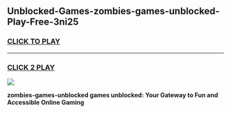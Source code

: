 
## Unblocked-Games-zombies-games-unblocked-Play-Free-3ni25
<h3>
<a href="https://premium76.site?title=zombies-games-unblocked&ref=09A">CLICK TO PLAY</a></h3>
<hr>

<h3>
<a href="https://premium76.site?title=zombies-games-unblocked&ref=09A">CLICK 2 PLAY</a>
  
</h3>

<a href="https://premium76.site?title=zombies-games-unblocked&ref=09A"><img src="https://clearcache.store/games.png"></a>


**zombies-games-unblocked games unblocked: Your Gateway to Fun and Accessible Online Gaming**
